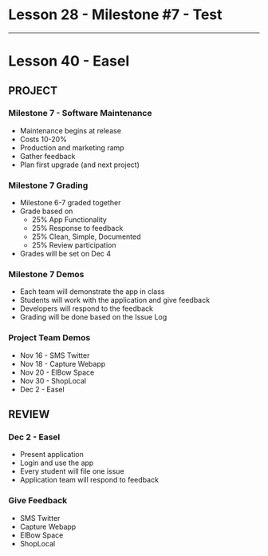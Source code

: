 # Lesson 28 - Milestone #7 - Test

---

# Lesson 40 - Easel


## PROJECT

### Milestone 7 - Software Maintenance
* Maintenance begins at release
* Costs 10-20% 
* Production and marketing ramp
* Gather feedback
* Plan first upgrade (and next project)


### Milestone 7 Grading
* Milestone 6-7 graded together
* Grade based on
    * 25% App Functionality
    * 25% Response to feedback
    * 25% Clean, Simple, Documented
    * 25% Review participation
* Grades will be set on Dec 4   


### Milestone 7 Demos
* Each team will demonstrate the app in class
* Students will work with the application and give feedback
* Developers will respond to the feedback
* Grading will be done based on the Issue Log


### Project Team Demos
* Nov 16 - SMS Twitter
* Nov 18 - Capture Webapp
* Nov 20 - ElBow Space
* Nov 30 - ShopLocal
* Dec 2 - Easel



##  REVIEW

### Dec 2 - Easel
* Present application
* Login and use the app
* Every student will file one issue
* Application team will respond to feedback


### Give Feedback
* SMS Twitter
* Capture Webapp
* ElBow Space
* ShopLocal


